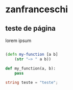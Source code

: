 # zanfranceschi

## teste de página

lorem ipsum

```clojure

(defn my-function [a b]
    (str "–> " a b))    
```

```python
def my_function(a, b):
    pass
```

```csharp
string teste = "teste";
```